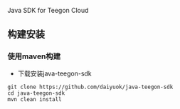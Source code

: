Java SDK for Teegon Cloud

构建安装
-----------------------------------------------
### 使用maven构建

- 下载安装java-teegon-sdk

```shell
git clone https://github.com/daiyuok/java-teegon-sdk
cd java-teegon-sdk
mvn clean install
```

